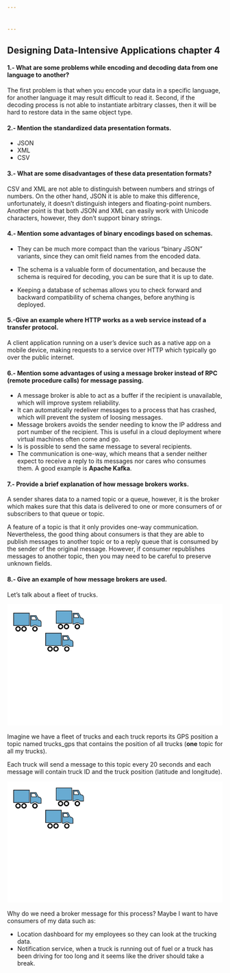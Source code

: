 ```yaml
---


---
```


<h2 id="designing-data-intensive-applications-chapter-4">Designing Data-Intensive Applications chapter 4</h2>
<h4 id="what-are-some-problems-while-encoding-and-decoding-data-from-one-language-to-another">1.- What are some problems while encoding and decoding data from one language to another?</h4>
<p>The first problem is that when you encode your data in a specific language, for another language it may result difficult to read it. Second, if the decoding process is not  able to instantiate arbitrary classes, then it will be hard to restore data in the same object type.</p>
<h4 id="mention-the-standardized-data-presentation-formats.">2.- Mention the standardized data presentation formats.</h4>
<ul>
<li>JSON</li>
<li>XML</li>
<li>CSV</li>
</ul>
<h4 id="what-are-some-disadvantages-of-these-data-presentation-formats">3.- What are some disadvantages of these data presentation formats?</h4>
<p>CSV and XML are not able to distinguish between numbers and strings of numbers. On the other hand, JSON it is able to make this difference, unfortunately, it doesn’t distinguish integers and floating-point numbers. Another point is that both JSON and XML can easily work with Unicode characters, however, they don’t support binary strings.</p>
<h4 id="mention-some-advantages-of-binary-encodings-based-on-schemas.">4.- Mention some advantages of binary encodings based on schemas.</h4>
<ul>
<li>
<p>They can be much more compact than the various “binary JSON” variants, since they can omit field names from the encoded data.</p>
</li>
<li>
<p>The schema is a valuable form of documentation, and because the schema is required for decoding, you can be sure that it is up to date.</p>
</li>
<li>
<p>Keeping a database of schemas allows you to check forward and backward compatibility of schema changes, before anything is deployed.</p>
</li>
</ul>
<h4 id="give-an-example-where-http-works-as-a-web-service-instead-of-a-transfer-protocol.">5.-Give an example where HTTP works as a web service instead of a transfer protocol.</h4>
<p>A client application running on a user’s device such as a native app on a mobile device, making requests to a service over HTTP which typically go over the public internet.</p>
<h4 id="mention-some-advantages-of-using-a-message-broker-instead-of-rpc-remote-procedure-calls-for-message-passing.">6.- Mention some advantages of using a message broker instead of RPC (remote procedure calls) for message passing.</h4>
<ul>
<li>A message broker is able to act as a buffer if the recipient is unavailable, which will improve system reliability.</li>
<li>It can automatically redeliver messages to a process that has crashed, which will prevent the system of loosing messages.</li>
<li>Message brokers avoids the sender needing to know the IP address and port number of the recipient. This is useful in a cloud deployment where virtual machines often come and go.</li>
<li>Is is possible to send the same message to several recipients.</li>
<li>The communication is one-way, which means that a sender neither expect to receive a reply to its messages nor cares  who consumes them. A good example is <strong>Apache Kafka</strong>.</li>
</ul>
<h4 id="provide-a-brief-explanation-of-how-message-brokers-works.">7.- Provide a brief explanation of how message brokers works.</h4>
<p>A sender shares data to a named topic or a queue, however, it is the broker which makes sure that this data is delivered to one or more consumers of or subscribers to that queue or topic.</p>
<p>A feature of a topic is that it only provides one-way communication. Nevertheless, the good thing about consumers is that they are able to publish messages to another topic or to a reply queue that is consumed by the sender of the original message. However, if consumer republishes messages to another topic, then you may need to be careful to preserve unknown fields.</p>
<h4 id="give-an-example-of-how-message-brokers-are-used.">8.- Give an example of how message brokers are used.</h4>
<p>Let’s talk about a fleet of trucks.</p>
<p><img src="data/fleet.png" alt=""></p>
<p>Imagine we have a fleet of trucks and each truck reports its GPS position a topic named trucks_gps that contains the position of all trucks (<strong>one</strong> topic for all my trucks).</p>
<p>Each truck will send a message to this topic every 20 seconds and each message will contain truck ID and the truck position (latitude and longitude).</p>
<p><img src="data/fleet.png" alt=""></p>
<p>Why do we need a broker message for this process? Maybe I want to have consumers of my data such as:</p>
<ul>
<li>Location dashboard for my employees so they can look at the trucking data.</li>
<li>Notification service, when a truck is running out of fuel or a truck has been driving for too long and it seems like the driver should take a break.</li>
</ul>


